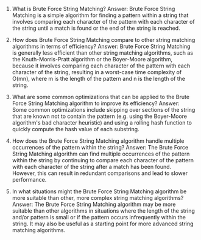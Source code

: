 1. What is Brute Force String Matching?
Answer: Brute Force String Matching is a simple algorithm for finding a pattern within a string that involves comparing each character of the pattern with each character of the string until a match is found or the end of the string is reached.

2. How does Brute Force String Matching compare to other string matching algorithms in terms of efficiency?
Answer: Brute Force String Matching is generally less efficient than other string matching algorithms, such as the Knuth-Morris-Pratt algorithm or the Boyer-Moore algorithm, because it involves comparing each character of the pattern with each character of the string, resulting in a worst-case time complexity of O(mn), where m is the length of the pattern and n is the length of the string.

3. What are some common optimizations that can be applied to the Brute Force String Matching algorithm to improve its efficiency?
Answer: Some common optimizations include skipping over sections of the string that are known not to contain the pattern (e.g. using the Boyer-Moore algorithm's bad character heuristic) and using a rolling hash function to quickly compute the hash value of each substring.

4. How does the Brute Force String Matching algorithm handle multiple occurrences of the pattern within the string?
Answer: The Brute Force String Matching algorithm can find multiple occurrences of the pattern within the string by continuing to compare each character of the pattern with each character of the string after a match has been found. However, this can result in redundant comparisons and lead to slower performance.

5. In what situations might the Brute Force String Matching algorithm be more suitable than other, more complex string matching algorithms?
Answer: The Brute Force String Matching algorithm may be more suitable than other algorithms in situations where the length of the string and/or pattern is small or if the pattern occurs infrequently within the string. It may also be useful as a starting point for more advanced string matching algorithms.